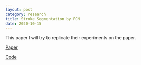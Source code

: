 ```yaml
---
layout: post
category: research
title: Stroke Segmentation by FCN
date: 2020-10-15
---
```


This paper 
I will try to replicate their experiments on the paper.

[Paper]()

[Code](https://github.com/wang-wg/DeepStroke)